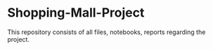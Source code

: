 # Shopping-Mall-Project
This repository consists of all files, notebooks, reports regarding the project.
